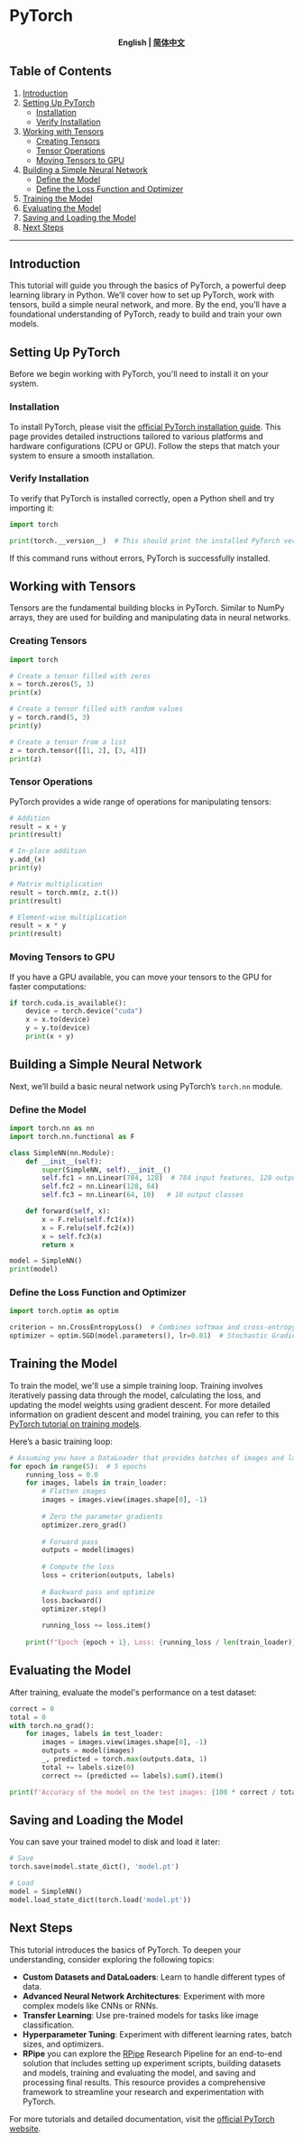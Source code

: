 # PyTorch

<h4 align="center">
    <p>
        <b>English</b> |
        <a href="https://github.com/Collaborative-AI/tutorial/blob/main/PyTorch/README_zh.md">简体中文</a>
    </p>
</h4>

## Table of Contents
1. [Introduction](#introduction)
2. [Setting Up PyTorch](#setting-up-pytorch)
    - [Installation](#installation)
    - [Verify Installation](#verify-installation)
3. [Working with Tensors](#working-with-tensors)
    - [Creating Tensors](#creating-tensors)
    - [Tensor Operations](#tensor-operations)
    - [Moving Tensors to GPU](#moving-tensors-to-gpu)
4. [Building a Simple Neural Network](#building-a-simple-neural-network)
    - [Define the Model](#define-the-model)
    - [Define the Loss Function and Optimizer](#define-the-loss-function-and-optimizer)
5. [Training the Model](#training-the-model)
6. [Evaluating the Model](#evaluating-the-model)
7. [Saving and Loading the Model](#saving-and-loading-the-model)
8. [Next Steps](#next-steps)

---

## Introduction

This tutorial will guide you through the basics of PyTorch, a powerful deep learning library in Python. We’ll cover how to set up PyTorch, work with tensors, build a simple neural network, and more. By the end, you’ll have a foundational understanding of PyTorch, ready to build and train your own models.

## Setting Up PyTorch

Before we begin working with PyTorch, you'll need to install it on your system.

### Installation

To install PyTorch, please visit the [official PyTorch installation guide](https://pytorch.org/get-started/locally/). This page provides detailed instructions tailored to various platforms and hardware configurations (CPU or GPU). Follow the steps that match your system to ensure a smooth installation.

### Verify Installation

To verify that PyTorch is installed correctly, open a Python shell and try importing it:

```python
import torch

print(torch.__version__)  # This should print the installed PyTorch version
```

If this command runs without errors, PyTorch is successfully installed.

## Working with Tensors

Tensors are the fundamental building blocks in PyTorch. Similar to NumPy arrays, they are used for building and manipulating data in neural networks.

### Creating Tensors

```python
import torch

# Create a tensor filled with zeros
x = torch.zeros(5, 3)
print(x)

# Create a tensor filled with random values
y = torch.rand(5, 3)
print(y)

# Create a tensor from a list
z = torch.tensor([[1, 2], [3, 4]])
print(z)
```

### Tensor Operations

PyTorch provides a wide range of operations for manipulating tensors:

```python
# Addition
result = x + y
print(result)

# In-place addition
y.add_(x)
print(y)

# Matrix multiplication
result = torch.mm(z, z.t())
print(result)

# Element-wise multiplication
result = x * y
print(result)
```

### Moving Tensors to GPU

If you have a GPU available, you can move your tensors to the GPU for faster computations:

```python
if torch.cuda.is_available():
    device = torch.device("cuda")
    x = x.to(device)
    y = y.to(device)
    print(x + y)
```

## Building a Simple Neural Network

Next, we’ll build a basic neural network using PyTorch’s `torch.nn` module.

### Define the Model

```python
import torch.nn as nn
import torch.nn.functional as F

class SimpleNN(nn.Module):
    def __init__(self):
        super(SimpleNN, self).__init__()
        self.fc1 = nn.Linear(784, 128)  # 784 input features, 128 output features
        self.fc2 = nn.Linear(128, 64)
        self.fc3 = nn.Linear(64, 10)   # 10 output classes

    def forward(self, x):
        x = F.relu(self.fc1(x))
        x = F.relu(self.fc2(x))
        x = self.fc3(x)
        return x

model = SimpleNN()
print(model)
```

### Define the Loss Function and Optimizer

```python
import torch.optim as optim

criterion = nn.CrossEntropyLoss()  # Combines softmax and cross-entropy loss
optimizer = optim.SGD(model.parameters(), lr=0.01)  # Stochastic Gradient Descent
```

## Training the Model

To train the model, we'll use a simple training loop. Training involves iteratively passing data through the model, calculating the loss, and updating the model weights using gradient descent. For more detailed information on gradient descent and model training, you can refer to this [PyTorch tutorial on training models](https://pytorch.org/tutorials/beginner/blitz/neural_networks_tutorial.html).

Here’s a basic training loop:

```python
# Assuming you have a DataLoader that provides batches of images and labels
for epoch in range(5):  # 5 epochs
    running_loss = 0.0
    for images, labels in train_loader:
        # Flatten images
        images = images.view(images.shape[0], -1)
        
        # Zero the parameter gradients
        optimizer.zero_grad()
        
        # Forward pass
        outputs = model(images)
        
        # Compute the loss
        loss = criterion(outputs, labels)
        
        # Backward pass and optimize
        loss.backward()
        optimizer.step()
        
        running_loss += loss.item()
    
    print(f"Epoch {epoch + 1}, Loss: {running_loss / len(train_loader)}")
```

## Evaluating the Model

After training, evaluate the model's performance on a test dataset:

```python
correct = 0
total = 0
with torch.no_grad():
    for images, labels in test_loader:
        images = images.view(images.shape[0], -1)
        outputs = model(images)
        _, predicted = torch.max(outputs.data, 1)
        total += labels.size(0)
        correct += (predicted == labels).sum().item()

print(f'Accuracy of the model on the test images: {100 * correct / total} %')
```

## Saving and Loading the Model

You can save your trained model to disk and load it later:

```python
# Save
torch.save(model.state_dict(), 'model.pt')

# Load
model = SimpleNN()
model.load_state_dict(torch.load('model.pt'))
```

## Next Steps

This tutorial introduces the basics of PyTorch. To deepen your understanding, consider exploring the following topics:

- **Custom Datasets and DataLoaders**: Learn to handle different types of data.
- **Advanced Neural Network Architectures**: Experiment with more complex models like CNNs or RNNs.
- **Transfer Learning**: Use pre-trained models for tasks like image classification.
- **Hyperparameter Tuning**: Experiment with different learning rates, batch sizes, and optimizers.
- **RPipe** you can explore the [RPipe](https://github.com/diaoenmao/RPipe) Research Pipeline for an end-to-end solution that includes setting up experiment scripts, building datasets and models, training and evaluating the model, and saving and processing final results. This resource provides a comprehensive framework to streamline your research and experimentation with PyTorch.

For more tutorials and detailed documentation, visit the [official PyTorch website](https://pytorch.org/tutorials/).
